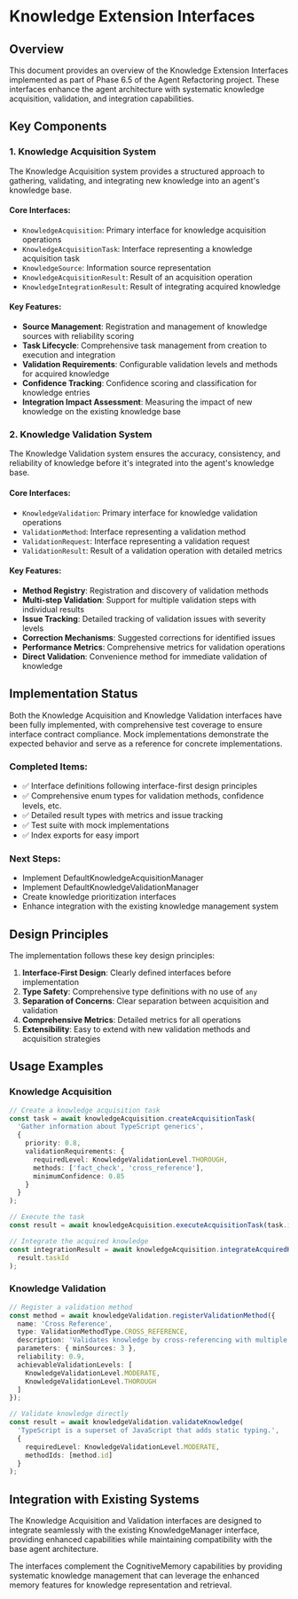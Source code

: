 # Knowledge Extension Interfaces

## Overview

This document provides an overview of the Knowledge Extension Interfaces implemented as part of Phase 6.5 of the Agent Refactoring project. These interfaces enhance the agent architecture with systematic knowledge acquisition, validation, and integration capabilities.

## Key Components

### 1. Knowledge Acquisition System

The Knowledge Acquisition system provides a structured approach to gathering, validating, and integrating new knowledge into an agent's knowledge base.

#### Core Interfaces:

- `KnowledgeAcquisition`: Primary interface for knowledge acquisition operations
- `KnowledgeAcquisitionTask`: Interface representing a knowledge acquisition task
- `KnowledgeSource`: Information source representation
- `KnowledgeAcquisitionResult`: Result of an acquisition operation
- `KnowledgeIntegrationResult`: Result of integrating acquired knowledge

#### Key Features:

- **Source Management**: Registration and management of knowledge sources with reliability scoring
- **Task Lifecycle**: Comprehensive task management from creation to execution and integration
- **Validation Requirements**: Configurable validation levels and methods for acquired knowledge
- **Confidence Tracking**: Confidence scoring and classification for knowledge entries
- **Integration Impact Assessment**: Measuring the impact of new knowledge on the existing knowledge base

### 2. Knowledge Validation System

The Knowledge Validation system ensures the accuracy, consistency, and reliability of knowledge before it's integrated into the agent's knowledge base.

#### Core Interfaces:

- `KnowledgeValidation`: Primary interface for knowledge validation operations
- `ValidationMethod`: Interface representing a validation method
- `ValidationRequest`: Interface representing a validation request
- `ValidationResult`: Result of a validation operation with detailed metrics

#### Key Features:

- **Method Registry**: Registration and discovery of validation methods
- **Multi-step Validation**: Support for multiple validation steps with individual results
- **Issue Tracking**: Detailed tracking of validation issues with severity levels
- **Correction Mechanisms**: Suggested corrections for identified issues
- **Performance Metrics**: Comprehensive metrics for validation operations
- **Direct Validation**: Convenience method for immediate validation of knowledge

## Implementation Status

Both the Knowledge Acquisition and Knowledge Validation interfaces have been fully implemented, with comprehensive test coverage to ensure interface contract compliance. Mock implementations demonstrate the expected behavior and serve as a reference for concrete implementations.

### Completed Items:

- ✅ Interface definitions following interface-first design principles
- ✅ Comprehensive enum types for validation methods, confidence levels, etc.
- ✅ Detailed result types with metrics and issue tracking
- ✅ Test suite with mock implementations
- ✅ Index exports for easy import

### Next Steps:

- Implement DefaultKnowledgeAcquisitionManager
- Implement DefaultKnowledgeValidationManager
- Create knowledge prioritization interfaces
- Enhance integration with the existing knowledge management system

## Design Principles

The implementation follows these key design principles:

1. **Interface-First Design**: Clearly defined interfaces before implementation
2. **Type Safety**: Comprehensive type definitions with no use of `any`
3. **Separation of Concerns**: Clear separation between acquisition and validation
4. **Comprehensive Metrics**: Detailed metrics for all operations
5. **Extensibility**: Easy to extend with new validation methods and acquisition strategies

## Usage Examples

### Knowledge Acquisition

```typescript
// Create a knowledge acquisition task
const task = await knowledgeAcquisition.createAcquisitionTask(
  'Gather information about TypeScript generics',
  {
    priority: 0.8,
    validationRequirements: {
      requiredLevel: KnowledgeValidationLevel.THOROUGH,
      methods: ['fact_check', 'cross_reference'],
      minimumConfidence: 0.85
    }
  }
);

// Execute the task
const result = await knowledgeAcquisition.executeAcquisitionTask(task.id);

// Integrate the acquired knowledge
const integrationResult = await knowledgeAcquisition.integrateAcquiredKnowledge(
  result.taskId
);
```

### Knowledge Validation

```typescript
// Register a validation method
const method = await knowledgeValidation.registerValidationMethod({
  name: 'Cross Reference',
  type: ValidationMethodType.CROSS_REFERENCE,
  description: 'Validates knowledge by cross-referencing with multiple sources',
  parameters: { minSources: 3 },
  reliability: 0.9,
  achievableValidationLevels: [
    KnowledgeValidationLevel.MODERATE,
    KnowledgeValidationLevel.THOROUGH
  ]
});

// Validate knowledge directly
const result = await knowledgeValidation.validateKnowledge(
  'TypeScript is a superset of JavaScript that adds static typing.',
  {
    requiredLevel: KnowledgeValidationLevel.MODERATE,
    methodIds: [method.id]
  }
);
```

## Integration with Existing Systems

The Knowledge Acquisition and Validation interfaces are designed to integrate seamlessly with the existing KnowledgeManager interface, providing enhanced capabilities while maintaining compatibility with the base agent architecture.

The interfaces complement the CognitiveMemory capabilities by providing systematic knowledge management that can leverage the enhanced memory features for knowledge representation and retrieval. 
